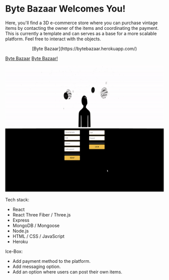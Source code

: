 # Byte Bazaar Welcomes You!

Here, you'll find a 3D e-commerce store where you can purchase vintage items by contacting the owner of the items and coordinating the payment. This is currently a template and can serves as a base for a more scalable platform. Feel free to interact with the objects.

<p align="center">
[Byte Bazaar](https://bytebazaar.herokuapp.com/)
</p>


[Byte Bazaar](https://bytebazaar.herokuapp.com/)
<a href="https://bytebazaar.herokuapp.com/">Byte Bazaar!</a>
<p align="center">
<img src="bytebazaar_gif.gif" width="700" height="400" />
</p>

Tech stack:

- React
- React Three Fiber / Three.js
- Express
- MongoDB / Mongoose
- Node.js
- HTML / CSS / JavaScript
- Heroku

Ice-Box:

- Add payment method to the platform.
- Add messaging option.
- Add an option where users can post their own items.